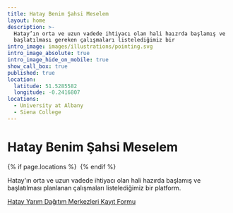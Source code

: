 ```yaml
---
title: Hatay Benim Şahsi Meselem
layout: home
description: >-
  Hatay’ın orta ve uzun vadede ihtiyacı olan hali haızrda başlamış ve
  başlatılması gereken çalışmaları listelediğimiz bir
intro_image: images/illustrations/pointing.svg
intro_image_absolute: true
intro_image_hide_on_mobile: true
show_call_box: true
published: true
location:
  latitude: 51.5285582
  longitude: -0.2416807
locations:
  - University at Albany
  - Siena College
---
```


# Hatay Benim Şahsi Meselem

{% if page.locations %} 
<img src="https://maps.googleapis.com/maps/api/staticmap?center=40.714728,-73.998672&zoom=12&size=400x400&key=AIzaSyBGbEXxlo63Nt1-z1tkEFr34fbeAJdJwLQ" alt="">
{% endif %}


Hatay'ın orta ve uzun vadede ihtiyacı olan hali hazırda başlamış ve başlatılması planlanan çalışmaları listelediğimiz bir platform. 



[Hatay Yarım Dağıtım Merkezleri Kayıt Formu](https://forms.gle/6dU1vnW2PV9jeP7KA)

